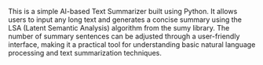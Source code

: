 This is a simple AI-based Text Summarizer built using Python. It allows users to input any long text and generates a concise summary using the LSA (Latent Semantic Analysis) algorithm from the sumy library. The number of summary sentences can be adjusted through a user-friendly interface, making it a practical tool for understanding basic natural language processing and text summarization techniques.
